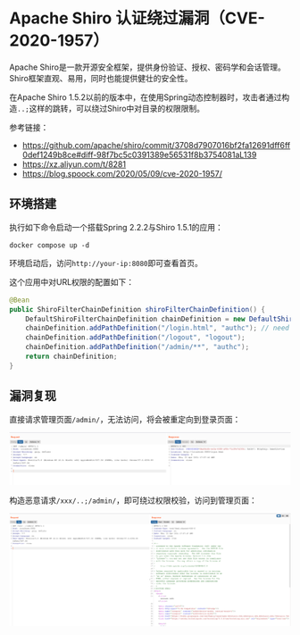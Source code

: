 # Apache Shiro 认证绕过漏洞（CVE-2020-1957）

Apache Shiro是一款开源安全框架，提供身份验证、授权、密码学和会话管理。Shiro框架直观、易用，同时也能提供健壮的安全性。

在Apache Shiro 1.5.2以前的版本中，在使用Spring动态控制器时，攻击者通过构造`..;`这样的跳转，可以绕过Shiro中对目录的权限限制。

参考链接：

- <https://github.com/apache/shiro/commit/3708d7907016bf2fa12691dff6ff0def1249b8ce#diff-98f7bc5c0391389e56531f8b3754081aL139>
- <https://xz.aliyun.com/t/8281>
- <https://blog.spoock.com/2020/05/09/cve-2020-1957/>

## 环境搭建

执行如下命令启动一个搭载Spring 2.2.2与Shiro 1.5.1的应用：

```
docker compose up -d
```

环境启动后，访问`http://your-ip:8080`即可查看首页。

这个应用中对URL权限的配置如下：

```java
@Bean
public ShiroFilterChainDefinition shiroFilterChainDefinition() {
    DefaultShiroFilterChainDefinition chainDefinition = new DefaultShiroFilterChainDefinition();
    chainDefinition.addPathDefinition("/login.html", "authc"); // need to accept POSTs from the login form
    chainDefinition.addPathDefinition("/logout", "logout");
    chainDefinition.addPathDefinition("/admin/**", "authc");
    return chainDefinition;
}
```

## 漏洞复现

直接请求管理页面`/admin/`，无法访问，将会被重定向到登录页面：

![](1.png)

构造恶意请求`/xxx/..;/admin/`，即可绕过权限校验，访问到管理页面：

![](2.png)
